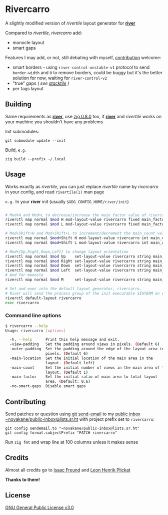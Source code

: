 # Rivercarro

A slightly modified version of _rivertile_ layout generator for
**[river][]**

Compared to _rivertile_, _rivercarro_ add:

-   monocle layout
-   smart gaps

Features I may add, or not, still debating with myself,
[contribution][] welcome:

-   smart borders - using `river-control-unstable-v1` protocol to send
    `border-width` and `0` to remove borders, could be buggy but it's the
    better solution for now, waiting for `river-control-v2`
-   "true" gaps _( see [stacktile][] )_
-   per tags layout

[river]: https://github.com/ifreund/river
[contribution]: #Contributing
[stacktile]: https://sr.ht/~leon_plickat/stacktile/

## Building

Same requirements as **[river][]**, use [zig 0.8.0][] too, if **[river][]** and
_rivertile_ works on your machine you shouldn't have any problems

Init submodules:

    git submodule update --init

Build, `e.g.`

    zig build --prefix ~/.local

[river]: https://github.com/ifreund/river#building
[zig 0.8.0]: https://ziglang.org/download/

## Usage

Works exactly as _rivertile_, you can just replace _rivertile_ name by
_rivercarro_ in your config, and read `rivertile(1)` man page

`e.g.` In your **river** init (usually `$XDG_CONFIG_HOME/river/init`)

```bash

# Mod+H and Mod+L to decrease/increase the main_factor value of rivercarro by 0.05
riverctl map normal $mod H mod-layout-value rivercarro fixed main_factor -0.05
riverctl map normal $mod L mod-layout-value rivercarro fixed main_factor +0.05

# Mod+Shift+H and Mod+Shift+L to increment/decrement the main_count value of rivercarro.
riverctl map normal $mod+Shift H mod-layout-value rivercarro int main_count +1
riverctl map normal $mod+Shift L mod-layout-value rivercarro int main_count -1

# Mod+{Up,Right,Down,Left} to change layout orientation
riverctl map normal $mod Up    set-layout-value rivercarro string main_location top
riverctl map normal $mod Right set-layout-value rivercarro string main_location right
riverctl map normal $mod Down  set-layout-value rivercarro string main_location bottom
riverctl map normal $mod Left  set-layout-value rivercarro string main_location left
# And for monocle
riverctl map normal $mod M     set-layout-value rivercarro string main_location monocle

# Set and exec into the default layout generator, rivercarro.
# River will send the process group of the init executable SIGTERM on exit.
riverctl default-layout rivercarro
exec rivercarro

```

### Command line options

```bash
$ rivercarro --help
Usage: rivercarro [options]

  -h, --help      Print this help message and exit.
  -view-padding   Set the padding around views in pixels. (Default 6)
  -outer-padding  Set the padding around the edge of the layout area in
                  pixels. (Default 6)
  -main-location  Set the initial location of the main area in the
                  layout. (Default left)
  -main-count     Set the initial number of views in the main area of the
                  layout. (Default 1)
  -main-factor    Set the initial ratio of main area to total layout
                  area. (Default: 0.6)
  -no-smart-gaps  Disable smart gaps
```

## Contributing

Send patches or question using [git send-email][] to my [public inbox][]
[~novakane/public-inbox@lists.sr.ht][] with project prefix set to
`rivercarro`:

```
git config sendemail.to "~novakane/public-inbox@lists.sr.ht"
git config format.subjectPrefix "PATCH rivercarro"
```

Run `zig fmt` and wrap line at 100 columns unless it makes sense

[git send-email]: https://git-send-email.io
[public inbox]: https://lists.sr.ht/~novakane/public-inbox
[~novakane/public-inbox@lists.sr.ht]: mailto:~novakane/public-inbox@lists.sr.ht

## Credits

Almost all credits go to [Isaac Freund][] and [Leon Henrik Plickat][]

**Thanks to them!**

[Isaac Freund]: https://github.com/ifreund
[Leon Henrik Plickat]: https://sr.ht/~leon_plickat/

## License

[GNU General Public License v3.0][]

[GNU General Public License v3.0]: LICENSE
